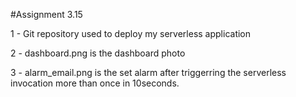#Assignment 3.15

1 - Git repository used to deploy my serverless application

2 - dashboard.png is the dashboard photo

3 - alarm_email.png is the set alarm after triggerring the serverless invocation more than once in 10seconds.

